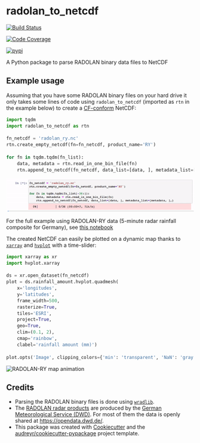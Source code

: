 # radolan_to_netcdf

[![Build Status](https://img.shields.io/travis/cchwala/radolan_to_netcdf.svg)](https://travis-ci.org/cchwala/radolan_to_netcdf)

[![Code Coverage](https://img.shields.io/codecov/c/github/cchwala/radolan_to_netcdf.svg)](https://codecov.io/gh/cchwala/radolan_to_netcdf)

[![pypi](https://img.shields.io/pypi/v/radolan_to_netcdf.svg)](https://pypi.python.org/pypi/radolan_to_netcdf)

A Python package to parse RADOLAN binary data files to NetCDF

## Example usage

Assuming that you have some RADOLAN binary files on your hard drive it only takes some lines of code using `radolan_to_netcdf` (imported as `rtn` in the example below) to create a [CF-conform](http://cfconventions.org/) NetCDF:

```python
import tqdm
import radolan_to_netcdf as rtn

fn_netcdf = 'radolan_ry.nc'
rtn.create_empty_netcdf(fn=fn_netcdf, product_name='RY')

for fn in tqdm.tqdm(fn_list):
    data, metadata = rtn.read_in_one_bin_file(fn)
    rtn.append_to_netcdf(fn_netcdf, data_list=[data, ], metadata_list=[metadata, ],)
```

![Create RADOLAN-RY NetCDF](images/create_radolan_ry_netcdf.gif)

For the full example using RADOLAN-RY data (5-minute radar rainfall composite for Germany), see [this notebook](notebooks/example_download_and_parse_radolan-ry_data.ipynb)

The created NetCDF can easily be plotted on a dynamic map thanks to [`xarray`](http://xarray.pydata.org) and [`hvplot`](https://hvplot.holoviz.org/) with a time-slider:

```python
import xarray as xr
import hvplot.xarray

ds = xr.open_dataset(fn_netcdf)
plot = ds.rainfall_amount.hvplot.quadmesh(
    x='longitudes', 
    y='latitudes',
    frame_width=500, 
    rasterize=True,
    tiles='ESRI', 
    project=True, 
    geo=True, 
    clim=(0.1, 2), 
    cmap='rainbow', 
    clabel='rainfall amount (mm)')

plot.opts('Image', clipping_colors={'min': 'transparent', 'NaN': 'gray'}, alpha=0.5, toolbar='above')
```

![RADOLAN-RY map animation](images/radolan_ry_map_animation.gif)

## Credits

* Parsing the RADOLAN binary files is done using [`wradlib`](https://wradlib.org/).
* The [RADOLAN radar products](https://www.dwd.de/DE/leistungen/radolan/radolan_info/radolan_poster_201711_en_pdf.pdf;jsessionid=4E56FC617A4463815FE89E1247830E81.live11042?__blob=publicationFile&v=2) are produced by the [German Meteorological Service (DWD)](https://www.dwd.de). For most of them the data is openly shared at https://opendata.dwd.de/.
* This package was created with [Cookiecutter](https://github.com/audreyr/cookiecutter) and the [audreyr/cookiecutter-pypackage](https://github.com/audreyr/cookiecutter-pypackage) project template.

